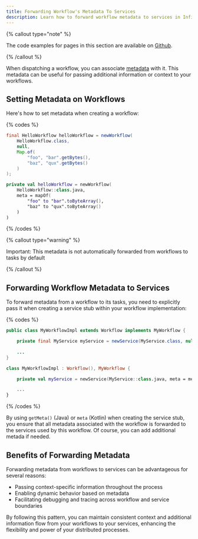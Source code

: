 ```yaml
---
title: Forwarding Workflow's Metadata To Services
description: Learn how to forward workflow metadata to services in Infinitic. This guide explains how to set metadata when creating workflows and pass it to service stubs for enhanced workflow context and information sharing.
---
```


{% callout type="note"  %}

The code examples for pages in this section are available on [Github](https://github.com/infiniticio/docs.playbook).

{% /callout %}

When dispatching a workflow, you can associate [metadata](/docs/workflows/implementation#meta) with it. 
This metadata can be useful for passing additional information or context to your workflows.

## Setting Metadata on Workflows

Here's how to set metadata when creating a workflow:

{% codes %}

```java
final HelloWorkflow helloWorkflow = newWorkflow(
    HelloWorkflow.class,
    null,
    Map.of(
        "foo", "bar".getBytes(),
        "baz", "qux".getBytes()
    )
);
```

```kotlin
private val helloWorkflow = newWorkflow(
    HelloWorkflow::class.java,
    meta = mapOf(
        "foo" to "bar".toByteArray(),
        "baz" to "qux".toByteArray()
    )
)
```

{% /codes %}

{% callout type="warning" %}

Important: This metadata is not automatically forwarded from workflows to tasks by default

{% /callout %}

## Forwarding Workflow Metadata to Services

To forward metadata from a workflow to its tasks, you need to explicitly pass it when creating a service stub within your workflow implementation:

{% codes %}

```java
public class MyWorkflowImpl extends Workflow implements MyWorkflow {

    private final MyService myService = newService(MyService.class, null, getMeta());
    
    ...
}
```

```kotlin
class MyWorkflowImpl : Workflow(), MyWorkflow {

    private val myService = newService(MyService::class.java, meta = meta)

    ...
}
```

{% /codes %}

By using `getMeta()` (Java) or `meta` (Kotlin) when creating the service stub, you ensure that all metadata associated with the workflow is forwarded to the services used by this workflow. Of course, you can add additional metada if needed.

## Benefits of Forwarding Metadata

Forwarding metadata from workflows to services can be advantageous for several reasons:

* Passing context-specific information throughout the process
* Enabling dynamic behavior based on metadata
* Facilitating debugging and tracing across workflow and service boundaries

By following this pattern, you can maintain consistent context and additional information flow from your workflows to your services, enhancing the flexibility and power of your distributed processes.